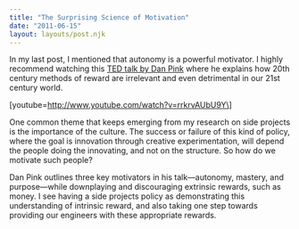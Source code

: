 ```yaml
---
title: "The Surprising Science of Motivation"
date: "2011-06-15"
layout: layouts/post.njk
---
```


In my last post, I mentioned that autonomy is a powerful motivator. I highly
recommend watching
this [TED talk by Dan Pink](http://www.ted.com/talks/dan_pink_on_motivation.html)
where he explains how 20th century methods of reward are irrelevant and even
detrimental in our 21st century world.

\[youtube=http://www.youtube.com/watch?v=rrkrvAUbU9Y\]

One common theme that keeps emerging from my research on side projects is the
importance of the culture. The success or failure of this kind of policy, where
the goal is innovation through creative experimentation, will depend the people
doing the innovating, and not on the structure. So how do we motivate such
people?

Dan Pink outlines three key motivators in his talk—autonomy, mastery, and
purpose—while downplaying and discouraging extrinsic rewards, such as money. I
see having a side projects policy as demonstrating this understanding of
intrinsic reward, and also taking one step towards providing our engineers with
these appropriate rewards.
